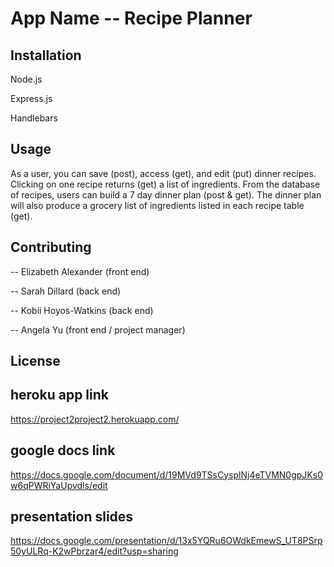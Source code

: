 # App Name -- Recipe Planner

## Installation
Node.js

Express.js

Handlebars

## Usage
As a user, you can save (post), access (get), and edit (put) dinner recipes. Clicking on one recipe returns (get) a list of ingredients. From the database of recipes, users can build a 7 day dinner plan (post & get). The dinner plan will also produce a grocery list of ingredients listed in each recipe table (get). 

## Contributing
-- Elizabeth Alexander (front end)

-- Sarah Dillard (back end)

-- Kobii Hoyos-Watkins (back end)

-- Angela Yu (front end / project manager)


## License

## heroku app link
https://project2project2.herokuapp.com/

## google docs link
https://docs.google.com/document/d/19MVd9TSsCysplNj4eTVMN0gpJKs0w6qPWRiYaUpvdls/edit

## presentation slides
https://docs.google.com/presentation/d/13x5YQRu6OWdkEmewS_UT8PSrp50yULRq-K2wPbrzar4/edit?usp=sharing
